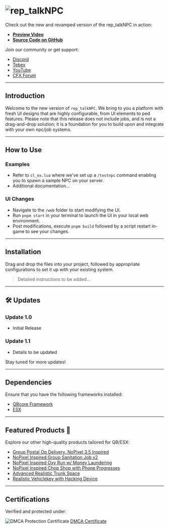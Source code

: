 # ![rep_talkNPC](https://i.imgur.com/HQ9GNsj.png)

Check out the new and revamped version of the rep_talkNPC in action:

- **[Preview Video](https://youtu.be/xuSjrBG-gRY)**
- **[Source Code on GitHub](https://github.com/Rep-Scripts/rep-tablet)**

Join our community or get support:

- [Discord](https://discord.gg/VxGs8ceG5W)
- [Tebex](https://rep.tebex.io/)
- [YouTube](https://www.youtube.com/@repscripts)
- [CFX Forum](https://forum.cfx.re/u/bahnmifps/activity/topics)

---

## **Introduction**

Welcome to the new version of `rep_talkNPC`. We bring to you a platform with fresh UI designs that are highly configurable, from UI elements to ped features. Please note that this release does not include jobs, and is not a drag-and-drop solution; it is a foundation for you to build upon and integrate with your own npc/job systems.

---

## **How to Use**

### **Examples**

- Refer to `cl_ex.lua` where we've set up a `/testnpc` command enabling you to spawn a sample NPC on your server.
- Additional documentation...

### **UI Changes**

- Navigate to the `/web` folder to start modifying the UI.
- Run `pnpm start` in your terminal to launch the UI in your local web environment.
- Post modifications, execute `pnpm build` followed by a script restart in-game to see your changes.

---

## **Installation**

Drag and drop the files into your project, followed by appropriate configurations to set it up with your existing system.

> Detailed instructions to be added...

---

## **🛠️ Updates**

### **Update 1.0**

- Initial Release

### **Update 1.1**

- Details to be updated

Stay tuned for more updates!

---

## **Dependencies**

Ensure that you have the following frameworks installed:

- [QBcore Framework](https://github.com/qbcore-framework)
- [ESX](https://github.com/esx-framework)

---

## **Featured Products** :star2:

Explore our other high-quality products tailored for QB/ESX:

- [Group Postal Op Delivery. NoPixel 3.5 Inspired](https://forum.cfx.re/t/qb-esx-group-postal-op-delivery-nopixel-3-5-dodo-inspired/4894624/29)
- [NoPixel Inspired Group Sanitation Job v2](https://forum.cfx.re/t/nopixel-inspired-group-sanitation-job-v2/4929184/5)
- [NoPixel Inspired Oxy Run w/ Money Laundering](https://forum.cfx.re/t/nopixel-inspired-oxy-run-w-money-laundering/4941107/10)
- [NoPixel Inspired Chop Shop with Phone Progresses](https://forum.cfx.re/t/nopixel-inspired-chop-shop-with-phone-progresses/4942864/5)
- [Advanced Realistic Trunk Space](https://forum.cfx.re/t/paid-qbcore-advanced-realistic-trunk-space/4891965/2)
- [Realistic Vehiclekey with Hacking Device](https://forum.cfx.re/t/release-paid-qbcore-realistic-vehiclekey-with-hacking-device/4891955/10)

---

## **Certifications**

Verified and protected under:

![DMCA Protection Certificate](https://i.imgur.com/DMh5xiO.png)
[DMCA Certificate](https://www.dmca.com/r/597rj6e)
